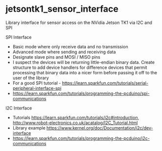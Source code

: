 # jetsontk1_sensor_interface
Library interface for sensor access on the NVidia Jetson TK1 via I2C and SPI

SPI Interface
  * Basic mode where only receive data and no transmission
  * Advanced mode where sending and receiving data
  * Designate slave pins and MOSI / MISO pins
  * I suspect the devices will be returning little-endian binary data. Create structure to add device handlers for difference devices that permit processing that binary data into a nicer form before passing it off to the user of the library
  * For a good SPI tutorial - https://learn.sparkfun.com/tutorials/serial-peripheral-interface-spi
  * https://learn.sparkfun.com/tutorials/programming-the-pcduino/spi-communications


I2C Interface
  * Tutorials https://learn.sparkfun.com/tutorials/i2c#introduction, http://www.robot-electronics.co.uk/acatalog/I2C_Tutorial.html
  * Library example https://www.kernel.org/doc/Documentation/i2c/dev-interface
  * https://learn.sparkfun.com/tutorials/programming-the-pcduino/i2c-communications

